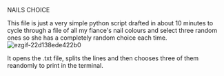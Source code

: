 NAILS CHOICE

This file is just a very simple python script drafted in about 10 minutes to cycle through a file of all my fiance's nail colours and select three random ones so she has a completely random choice each time.
![ezgif-22d138ede422b0](https://github.com/user-attachments/assets/33ddccff-c7df-45a2-8e92-3374c8d17f6a)


It opens the .txt file, splits the lines and then chooses three of them reandomly to print in the terminal.
